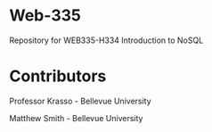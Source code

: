 # Web-335
Repository for WEB335-H334 Introduction to NoSQL
# Contributors
Professor Krasso - Bellevue University

Matthew Smith - Bellevue University
